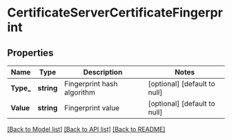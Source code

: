 # CertificateServerCertificateFingerprint

## Properties
Name | Type | Description | Notes
------------ | ------------- | ------------- | -------------
**Type_** | **string** | Fingerprint hash algorithm | [optional] [default to null]
**Value** | **string** | Fingerprint value | [optional] [default to null]

[[Back to Model list]](../README.md#documentation-for-models) [[Back to API list]](../README.md#documentation-for-api-endpoints) [[Back to README]](../README.md)


